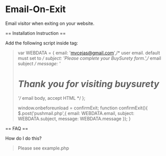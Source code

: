 Email-On-Exit
=============

Email visitor when exiting on your website.


== Installation Instruction ==

Add the following script inside <head> tag:

>  var WEBDATA = {
>		email: 'mvcejas@gmail.com',/* user email. default must set to <?=$_SESSION['form_data1']['email']?> */
>		subject: 'Please complete your BuySurety form.',/* email subject */
>		message: '<h1>Thank you for visiting buysurety</h1>'/* email body, accept HTML */
>	};
>
>	window.onbeforeunload = confirmExit;
>	function confirmExit(){
>		$.post('pushmail.php',{
>			email: WEBDATA.email,
>			subject: WEBDATA.subject,
>			message: WEBDATA.message
>		});
>	}


== FAQ ==

How do I do this?

> Please see example.php 
